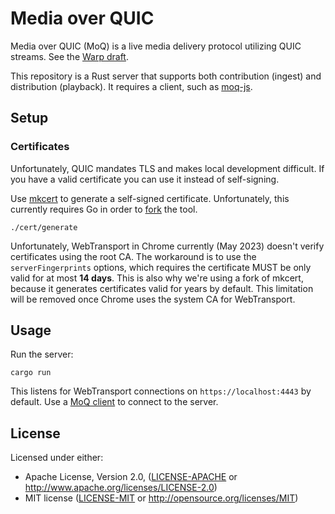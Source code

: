 # Media over QUIC

Media over QUIC (MoQ) is a live media delivery protocol utilizing QUIC streams.
See the [Warp draft](https://datatracker.ietf.org/doc/draft-lcurley-warp/).

This repository is a Rust server that supports both contribution (ingest) and distribution (playback).
It requires a client, such as [moq-js](https://github.com/kixelated/moq-js).

## Setup

### Certificates

Unfortunately, QUIC mandates TLS and makes local development difficult.
If you have a valid certificate you can use it instead of self-signing.

Use [mkcert](https://github.com/FiloSottile/mkcert) to generate a self-signed certificate.
Unfortunately, this currently requires Go in order to [fork](https://github.com/FiloSottile/mkcert/pull/513) the tool.

```
./cert/generate
```

Unfortunately, WebTransport in Chrome currently (May 2023) doesn't verify certificates using the root CA.
The workaround is to use the `serverFingerprints` options, which requires the certificate MUST be only valid for at most **14 days**.
This is also why we're using a fork of mkcert, because it generates certificates valid for years by default.
This limitation will be removed once Chrome uses the system CA for WebTransport.

## Usage

Run the server:

```
cargo run
```

This listens for WebTransport connections on `https://localhost:4443` by default.
Use a [MoQ client](https://github.com/kixelated/moq-js) to connect to the server.

## License

Licensed under either:

-   Apache License, Version 2.0, ([LICENSE-APACHE](LICENSE-APACHE) or http://www.apache.org/licenses/LICENSE-2.0)
-   MIT license ([LICENSE-MIT](LICENSE-MIT) or http://opensource.org/licenses/MIT)
